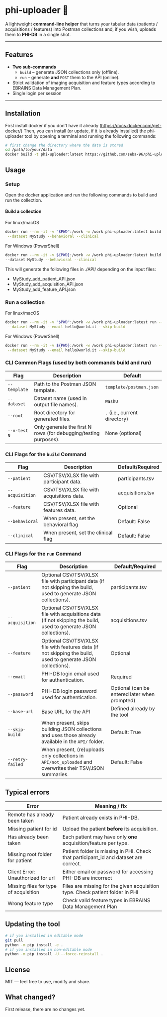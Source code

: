 # phi-uploader 🚀
A lightweight **command-line helper** that turns your tabular data (patients / acquisitions / features) into Postman collections and, if you wish, uploads them to **PHI-DB** in a single shot.

---

## Features
* **Two sub-commands**  
  * `build` – generate JSON collections only (offline).  
  * `run`  – generate **and** `POST` them to the API (online).
* Strict validation of imaging acquisition and feature types according to EBRAINS Data Management Plan.
* Single login per session

---

## Installation

First install docker if you don't have it already (https://docs.docker.com/get-docker/)
Then, you can install (or update, if it is already installed) the phi-uploader tool by opening a terminal and running the following commands:

```bash
# first change the directory where the data is stored
cd /path/to/your/data
docker build -t phi-uploader:latest https://github.com/seba-96/phi-uploader.git
```

## Usage
### Setup
Open the docker application and run the following commands to build and run the collection.

#### Build a collection
For linux/macOS
```bash
docker run --rm -it -v "$PWD":/work -w /work phi-uploader:latest build --patient participants.tsv --acquisition acquisitions.tsv \
 --dataset MyStudy --behavioral --clinical 
```
For Windows (PowerShell)
```bash
docker run --rm -it -v ${PWD}:/work -w /work phi-uploader:latest build --patient participants.tsv --acquisition acquisitions.tsv \
--dataset MyStudy --behavioral --clinical
```
This will generate the following files in ./API/ depending on the input files:
- MyStudy_add_patient_API.json
- MyStudy_add_acquisition_API.json
- MyStudy_add_feature_API.json

### Run a collection
For linux/macOS
```bash
docker run --rm -it -v "$PWD":/work -w /work phi-uploader:latest run --patient participants.tsv --acquisition acquisitions.tsv \
 --dataset MyStudy --email hello@world.it --skip-build
```
For Windows (PowerShell)
```bash
docker run --rm -it -v ${PWD}:/work -w /work phi-uploader:latest run --patient participants.tsv --acquisition acquisitions.tsv \
 --dataset MyStudy --email hello@world.it --skip-build
```


### CLI Common Flags (used by both commands build and run)

| Flag              | Description                                                                         | Default                        |
| ----------------- | ----------------------------------------------------------------------------------- |--------------------------------|
| `--template`      | Path to the Postman JSON template.                                                | `template/postman.json`        |
| `--dataset`       | Dataset name (used in output file names).                                          | `WashU`                        |
| `--root`          | Root directory for generated files.                                               | `.`  (i.e., current directory) |
| `--n-test N`      | Only generate the first N rows (for debugging/testing purposes).                    | None (optional)                |

### CLI Flags for the `build` Command

| Flag              | Description                                                                         | Default/Required        |
| ----------------- | ----------------------------------------------------------------------------------- | ----------------------- |
| `--patient`       | CSV/TSV/XLSX file with participant data.                                            | participants.tsv                |
| `--acquisition`   | CSV/TSV/XLSX file with acquisitions data.                                           | acquisitions.tsv                |
| `--feature`       | CSV/TSV/XLSX file with features data.                                               | Optional                |
| `--behavioral`    | When present, set the behavioral flag                          | Default: False          |
| `--clinical`      | When present, set the clinical flag                           | Default: False          |

### CLI Flags for the `run` Command

| Flag              | Description                                                                                                       | Default/Required                              |
| ----------------- |-------------------------------------------------------------------------------------------------------------------|-----------------------------------------------|
| `--patient`       | Optional CSV/TSV/XLSX file with participant data (if not skipping the build, used to generate JSON collections).  | participants.tsv                                      |
| `--acquisition`   | Optional CSV/TSV/XLSX file with acquisitions data (if not skipping the build, used to generate JSON collections). | acquisitions.tsv                                      |
| `--feature`       | Optional CSV/TSV/XLSX file with features data (if not skipping the build, used to generate JSON collections).     | Optional                                      |
| `--email`         | PHI-DB login email used for authentication.                                                                       | Required                                      |
| `--password`      | PHI-DB login password used for authentication.                                                                    | Optional (can be entered later when prompted) |
| `--base-url`      | Base URL for the API                                                                                              | Defined already by the tool                   |
| `--skip-build`    | When present, skips building JSON collections and uses those already available in the `API/` folder.              | Default: True                                 |
| `--retry-failed`  | When present, (re)uploads only collections in `API/not_uploaded` and overwrites their TSV/JSON summaries.         | Default: False                                |


## Typical errors
| Error                                 | Meaning / fix                                                                        |
|---------------------------------------|--------------------------------------------------------------------------------------|
| Remote has already been taken         | Patient already exists in PHI-DB.                                                    |
| Missing patient for id                | Upload the patient **before** its acquisition.                                       |
| Has already been taken                | Each patient may have only **one** acquisition/feature per type.                     |
| Missing root folder for patient       | Patient folder is missing in PHI. Check that participant_id and dataset are correct. |
| Client Error: Unauthorized for url    | Either email or password for accessing PHI-DB are incorrect                          |
| Missing files for type of acquisition | Files are missing for the given acquisition type. Check patient folder in PHI        |
| Wrong feature type                    | Check valid feature types in EBRAINS Data Management Plan                            |



## Updating the tool
```bash
# if you installed in editable mode
git pull
python -m pip install -e .
# if you installed in non-editable mode
python -m pip install -U --force-reinstall .
```

## License
MIT — feel free to use, modify and share.

## What changed?
First release, there are no changes yet.




